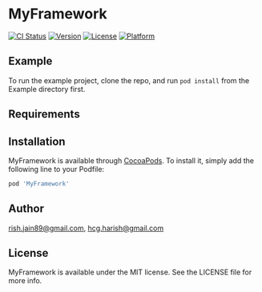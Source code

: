 # MyFramework

[![CI Status](https://img.shields.io/travis/rish.jain89@gmail.com/MyFramework.svg?style=flat)](https://travis-ci.org/rish.jain89@gmail.com/MyFramework)
[![Version](https://img.shields.io/cocoapods/v/MyFramework.svg?style=flat)](https://cocoapods.org/pods/MyFramework)
[![License](https://img.shields.io/cocoapods/l/MyFramework.svg?style=flat)](https://cocoapods.org/pods/MyFramework)
[![Platform](https://img.shields.io/cocoapods/p/MyFramework.svg?style=flat)](https://cocoapods.org/pods/MyFramework)

## Example

To run the example project, clone the repo, and run `pod install` from the Example directory first.

## Requirements

## Installation

MyFramework is available through [CocoaPods](https://cocoapods.org). To install
it, simply add the following line to your Podfile:

```ruby
pod 'MyFramework'
```

## Author

rish.jain89@gmail.com, hcg.harish@gmail.com

## License

MyFramework is available under the MIT license. See the LICENSE file for more info.

